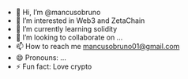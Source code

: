 - 👋 Hi, I’m @mancusobruno
- 👀 I’m interested in Web3 and ZetaChain
- 🌱 I’m currently learning solidity
- 💞️ I’m looking to collaborate on ...
- 📫 How to reach me mancusobruno01@gmail.com
- 😄 Pronouns: ...
- ⚡ Fun fact: Love crypto

<!---
mancusobruno/mancusobruno is a ✨ special ✨ repository because its `README.md` (this file) appears on your GitHub profile.
You can click the Preview link to take a look at your changes.
--->
